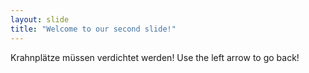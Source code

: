 ```yaml
---
layout: slide
title: "Welcome to our second slide!"
---
```

Krahnplätze müssen verdichtet werden!
Use the left arrow to go back!
